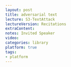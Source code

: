 ```yaml
---
layout: post
title: adversarial text 
lecture: S3-TextAttack
lectureVersion: Recitations
extraContent:   
notes: Invited Speaker
video:    
categories: library
platform: true
tags:
- platform
---
```

